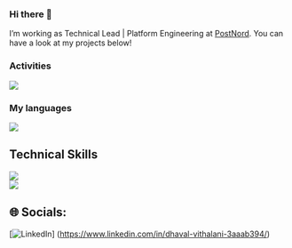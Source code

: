 ### Hi there 👋
I’m working as Technical Lead | Platform Engineering at [PostNord](https://postnord.com). You can have a look at my projects below!

### Activities
![](https://github-readme-stats-sigma-five.vercel.app/api?username=dhaval-vithalani&theme=dark&hide_border=false&include_all_commits=false&count_private=true)<br/>

### My languages
![](https://github-readme-stats-sigma-five.vercel.app/api/top-langs/?username=dhaval-vithalani&theme=dark&hide_border=false&include_all_commits=false&count_private=true&layout=compact)

## Technical Skills
![](https://skillicons.dev/icons?i=aws,azure,gcp,docker,kubernetes,jenkins,github,mongodb)<br/>
![](https://skillicons.dev/icons?i=html,git,mysql,vim,ansible,bash,vscode,githubactions)<br/>

## 🌐 Socials:
[![LinkedIn](https://img.shields.io/badge/LinkedIn-%230077B5.svg?logo=linkedin&logoColor=white)] (https://www.linkedin.com/in/dhaval-vithalani-3aaab394/)

